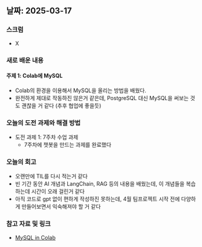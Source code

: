 ## 날짜: 2025-03-17

### 스크럼
- X

### 새로 배운 내용
#### 주제 1: Colab에 MySQL
- Colab의 환경을 이용해서 MySQL을 올리는 방법을 배웠다.
- 완전하게 제대로 작동하진 않은거 같은데, PostgreSQL 대신 MySQL을 써보는 것도 괜찮을 거 같다 (추후 협업에 좋을듯)

### 오늘의 도전 과제와 해결 방법
- 도전 과제 1: 7주차 수업 과제
  - 7주차에 챗봇을 만드는 과제를 완료했다
  
### 오늘의 회고
- 오랜만에 TIL를 다시 적는거 같다
- 빈 기간 동안 AI 개념과 LangChain, RAG 등의 내용을 배웠는데, 이 개념들을 복습하는데 시간이 오래 걸린거 같다
- 아직 코드로 gpt 없이 편하게 작성하진 못하는데, 4월 팀프로젝트 시작 전에 다양하게 만들어보면서 익숙해져야 할 거 같다

### 참고 자료 및 링크
- [MySQL in Colab](https://drlee.io/mysql-in-google-colab-a-seamless-integration-ab4bd47c419d)

